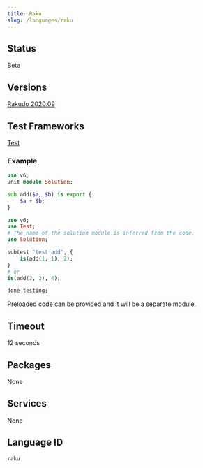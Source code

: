 ```yaml
---
title: Raku
slug: /languages/raku
---
```



## Status

Beta

## Versions

[Rakudo 2020.09](https://github.com/rakudo/rakudo/releases/tag/2020.09)

## Test Frameworks

[Test](https://docs.raku.org/language/testing)

### Example

```raku
use v6;
unit module Solution;

sub add($a, $b) is export {
    $a + $b;
}
```

```raku
use v6;
use Test;
# The name of the solution module is inferred from the code.
use Solution;

subtest "test add", {
    is(add(1, 1), 2);
}
# or
is(add(2, 2), 4);

done-testing;
```

Preloaded code can be provided and it will be a separate module.

## Timeout

12 seconds

## Packages

None

## Services

None


## Language ID

`raku`
